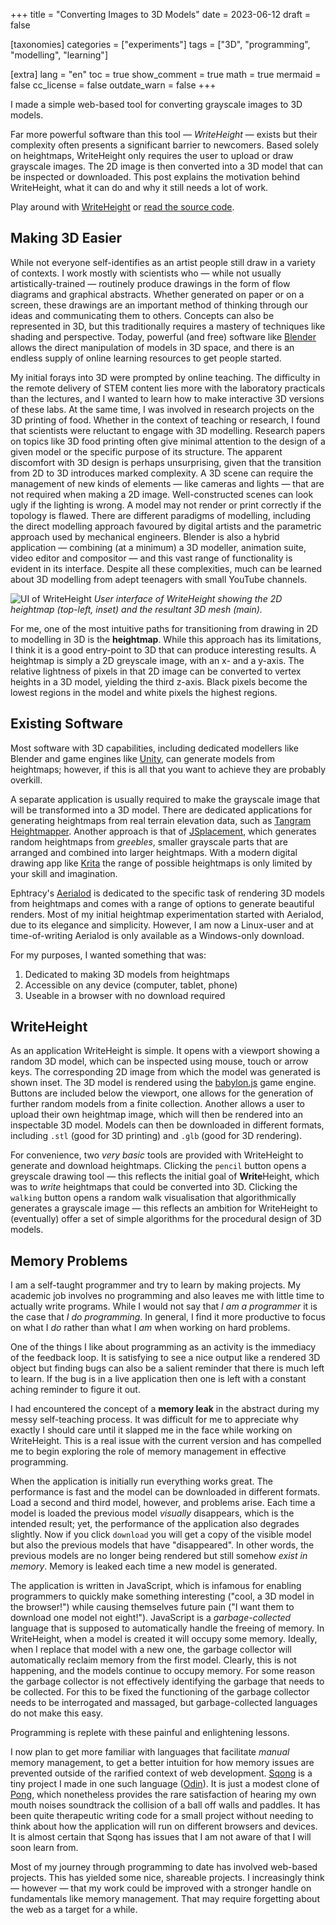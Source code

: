 +++
title = "Converting Images to 3D Models"
date = 2023-06-12
draft = false

[taxonomies]
categories = ["experiments"]
tags = ["3D", "programming", "modelling", "learning"]

[extra]
lang = "en"
toc = true
show_comment = true
math = true
mermaid = false
cc_license = false
outdate_warn = false
+++

I made a simple web-based tool for converting grayscale images to 3D models.

<!-- more -->

Far more powerful software than this tool — *WriteHeight* — exists but their complexity often presents a significant barrier to newcomers.
Based solely on heightmaps, WriteHeight only requires the user to upload or draw grayscale images.
The 2D image is then converted into a 3D model that can be inspected or downloaded.
This post explains the motivation behind WriteHeight, what it can do and why it still needs a lot of work.

Play around with [WriteHeight](https://edibotopic.github.io/write-height/) or [read the source code](https://github.com/edibotopic/write-height).

## Making 3D Easier

While not everyone self-identifies as an artist people still draw in a variety of contexts.
I work mostly with scientists who — while not usually artistically-trained — routinely produce drawings in the form of flow diagrams and graphical abstracts.
Whether generated on paper or on a screen, these drawings are an important method of thinking through our ideas and communicating them to others. Concepts can also be represented in 3D, but this traditionally requires a mastery of techniques like shading and perspective.
Today, powerful (and free) software like [Blender](www.blender.com) allows the direct manipulation of models in 3D space, and there is an endless supply of online learning resources to get people started.

My initial forays into 3D were prompted by online teaching.
The difficulty in the remote delivery of STEM content lies more with the laboratory practicals than the lectures, and I wanted to learn how to make interactive 3D versions of these labs.
At the same time, I was involved in research projects on the 3D printing of food.
Whether in the context of teaching or research, I found that scientists were reluctant to engage with 3D modelling.
Research papers on topics like 3D food printing often give minimal attention to the design of a given model or the specific purpose of its structure.
The apparent discomfort with 3D design is perhaps unsurprising, given that the transition from 2D to 3D introduces marked complexity.
A 3D scene can require the management of new kinds of elements — like cameras and lights — that are not required when making a 2D image.
Well-constructed scenes can look ugly if the lighting is wrong.
A model may not render or print correctly if the topology is flawed. 
There are different paradigms of modelling, including the direct modelling approach favoured by digital artists and the parametric approach used by mechanical engineers.
Blender is also a hybrid application — combining (at a minimum) a 3D modeller, animation suite, video editor and compositor — and this vast range of functionality is evident in its interface.
Despite all these complexities, much can be learned about 3D modelling from adept teenagers with small YouTube channels.

![UI of WriteHeight](/figs/writeHeightUI.png "UI of WriteHeight") *User interface of WriteHeight showing the 2D heightmap (top-left, inset) and the resultant 3D mesh (main).*

For me, one of the most intuitive paths for transitioning from drawing in 2D to modelling in 3D is the **heightmap**.
While this approach has its limitations, I think it is a good entry-point to 3D that can produce interesting results.
A heightmap is simply a 2D greyscale image, with an x- and a y-axis.
The relative lightness of pixels in that 2D image can be converted to vertex heights in a 3D model, yielding the third z-axis.
Black pixels become the lowest regions in the model and white pixels the highest regions.

## Existing Software

Most software with 3D capabilities, including dedicated modellers like Blender and game engines like [Unity](https://unity.com/), can generate models from heightmaps; however, if this is all that you want to achieve they are probably overkill.

A separate application is usually required to make the grayscale image that will be transformed into a 3D model.
There are dedicated applications for generating heightmaps from real terrain elevation data, such as [Tangram Heightmapper](https://tangrams.github.io/heightmapper/). Another approach is that of
[JSplacement](https://archive.org/details/jsplacement-1.3.0-allplatforms_202108), which generates random heightmaps from *greebles*, smaller grayscale parts that are arranged and combined into larger heightmaps.
With a modern digital drawing app like [Krita](https://krita.org/en/) the range of possible heightmaps is only limited by your skill and imagination.

Ephtracy's [Aerialod](https://ephtracy.github.io/index.html?page=aerialod) is dedicated to the specific task of rendering 3D models from heightmaps and comes with a range of options to generate beautiful renders.
Most of my initial heightmap experimentation started with Aerialod, due to its elegance and simplicity.
However, I am now a Linux-user and at time-of-writing Aerialod is only available as a Windows-only download.

For my purposes, I wanted something that was:

1. Dedicated to making 3D models from heightmaps
2. Accessible on any device (computer, tablet, phone)
3. Useable in a browser with no download required

## WriteHeight

As an application WriteHeight is simple.
It opens with a viewport showing a random 3D model, which can be inspected using mouse, touch or arrow keys.
The corresponding 2D image from which the model was generated is shown inset.
The 3D model is rendered using the [babylon.js](https://www.babylonjs.com/) game engine.
Buttons are included below the viewport, one allows for the generation of further random models from a finite collection.
Another allows a user to upload their own heightmap image, which will then be rendered into an inspectable 3D model.
Models can then be downloaded in different formats, including `.stl` (good for 3D printing) and `.glb` (good for 3D rendering).

For convenience, two *very basic* tools are provided with WriteHeight to generate and download heightmaps.
Clicking the `pencil` button opens a greyscale drawing tool — this reflects the initial goal of **Write**Height, which was to *write* heightmaps that could be converted into 3D.
Clicking the `walking` button opens a random walk visualisation that algorithmically generates a grayscale image — this reflects an ambition for WriteHeight to (eventually) offer a set of simple algorithms for the procedural design of 3D models.

## Memory Problems

I am a self-taught programmer and try to learn by making projects.
My academic job involves no programming and also leaves me with little time to actually write programs.
While I would not say that *I am a programmer* it is the case that *I do programming*.
In general, I find it more productive to focus on what I *do* rather than what I *am* when working on hard problems.

One of the things I like about programming as an activity is the immediacy of the feedback loop.
It is satisfying to see a nice output like a rendered 3D object but finding bugs can also be a salient reminder that there is much left to learn.
If the bug is in a live application then one is left with a constant aching reminder to figure it out.

I had encountered the concept of a **memory leak** in the abstract during my messy self-teaching process.
It was difficult for me to appreciate why exactly I should care until it slapped me in the face while working on WriteHeight.
This is a real issue with the current version and has compelled me to begin exploring the role of memory management in effective programming.

When the application is initially run everything works great.
The performance is fast and the model can be downloaded in different formats.
Load a second and third model, however, and problems arise.
Each time a model is loaded the previous model *visually* disappears, which is the intended result; yet, the performance of the application also degrades slightly.
Now if you click `download` you will get a copy of the visible model but also the previous models that have "disappeared".
In other words, the previous models are no longer being rendered but still somehow *exist in memory*.
Memory is leaked each time a new model is generated.

The application is written in JavaScript, which is infamous for enabling programmers to quickly make something interesting ("cool, a 3D model in the browser!") while causing themselves future pain ("I want them to download one model not eight!").
JavaScript is a *garbage-collected* language that is supposed to automatically handle the freeing of memory.
In WriteHeight, when a model is created it will occupy some memory.
Ideally, when I replace that model with a new one, the garbage collector will automatically reclaim memory from the first model.
Clearly, this is not happening, and the models continue to occupy memory.
For some reason the garbage collector is not effectively identifying the garbage that needs to be collected.
For this to be fixed the functioning of the garbage collector needs to be interrogated and massaged, but garbage-collected languages do not make this easy.

Programming is replete with these painful and enlightening lessons.

I now plan to get more familiar with languages that facilitate *manual* memory management, to get a better intuition for how memory issues are prevented outside of the rarified context of web development.
[Sqong](https://github.com/edibotopic/sqong) is a tiny project I made in one such language ([Odin](https://odin-lang.org/)).
It is just a modest clone of [Pong](https://en.wikipedia.org/wiki/Pong), which nonetheless provides the rare satisfaction of hearing my own mouth noises soundtrack the collision of a ball off walls and paddles.
It has been quite therapeutic writing code for a small project without needing to think about how the application will run on different browsers and devices.
It is almost certain that Sqong has issues that I am not aware of that I will soon learn from.

Most of my journey through programming to date has involved web-based projects.
This has yielded some nice, shareable projects.
I increasingly think — however — that my work could be improved with a stronger handle on fundamentals like memory management.
That may require forgetting about the web as a target for a while.
